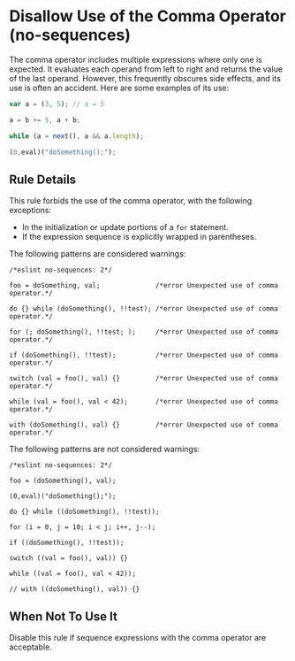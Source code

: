 # Disallow Use of the Comma Operator (no-sequences)

The comma operator includes multiple expressions where only one is expected. It evaluates each operand from left to right and returns the value of the last operand. However, this frequently obscures side effects, and its use is often an accident. Here are some examples of its use:

```js
var a = (3, 5); // a = 5

a = b += 5, a + b;

while (a = next(), a && a.length);

(0,eval)("doSomething();");
```

## Rule Details

This rule forbids the use of the comma operator, with the following exceptions:

* In the initialization or update portions of a `for` statement.
* If the expression sequence is explicitly wrapped in parentheses.

The following patterns are considered warnings:

```
/*eslint no-sequences: 2*/

foo = doSomething, val;              /*error Unexpected use of comma operator.*/

do {} while (doSomething(), !!test); /*error Unexpected use of comma operator.*/

for (; doSomething(), !!test; );     /*error Unexpected use of comma operator.*/

if (doSomething(), !!test);          /*error Unexpected use of comma operator.*/

switch (val = foo(), val) {}         /*error Unexpected use of comma operator.*/

while (val = foo(), val < 42);       /*error Unexpected use of comma operator.*/

with (doSomething(), val) {}         /*error Unexpected use of comma operator.*/
```

The following patterns are not considered warnings:

```
/*eslint no-sequences: 2*/

foo = (doSomething(), val);

(0,eval)("doSomething();");

do {} while ((doSomething(), !!test));

for (i = 0, j = 10; i < j; i++, j--);

if ((doSomething(), !!test));

switch ((val = foo(), val)) {}

while ((val = foo(), val < 42));

// with ((doSomething(), val)) {}
```

## When Not To Use It

Disable this rule if sequence expressions with the comma operator are acceptable.
